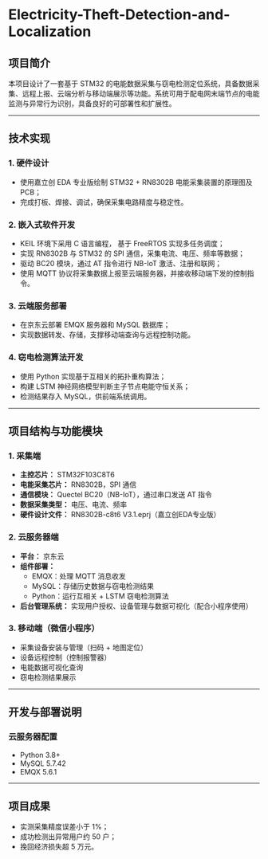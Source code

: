 # Electricity-Theft-Detection-and-Localization

## 项目简介

本项目设计了一套基于 STM32 的电能数据采集与窃电检测定位系统，具备数据采集、远程上报、云端分析与移动端展示等功能。系统可用于配电网末端节点的电能监测与异常行为识别，具备良好的可部署性和扩展性。

---

## 技术实现

### 1. 硬件设计
- 使用嘉立创 EDA 专业版绘制 STM32 + RN8302B 电能采集装置的原理图及 PCB；
- 完成打板、焊接、调试，确保采集电路精度与稳定性。

### 2. 嵌入式软件开发
- KEIL 环境下采用 C 语言编程， 基于 FreeRTOS 实现多任务调度；
- 实现 RN8302B 与 STM32 的 SPI 通信，采集电流、电压、频率等数据；
- 驱动 BC20 模块，通过 AT 指令进行 NB-IoT 激活、注册和联网；
- 使用 MQTT 协议将采集数据上报至云端服务器，并接收移动端下发的控制指令。

### 3. 云端服务部署
- 在京东云部署 EMQX 服务器和 MySQL 数据库；
- 实现数据转发、存储，支撑移动端查询与远程控制功能。

### 4. 窃电检测算法开发
- 使用 Python 实现基于互相关的拓扑重构算法；
- 构建 LSTM 神经网络模型判断主子节点电能守恒关系；
- 检测结果存入 MySQL，供前端系统调用。

---

## 项目结构与功能模块

### 1. 采集端
- **主控芯片：** STM32F103C8T6
- **电能采集芯片：** RN8302B，SPI 通信
- **通信模块：** Quectel BC20（NB-IoT），通过串口发送 AT 指令
- **数据采集类型：** 电压、电流、频率
- **硬件设计文件：** RN8302B-c8t6 V3.1.eprj（嘉立创EDA专业版）

### 2. 云服务器端
- **平台：** 京东云
- **组件部署：**
  - EMQX：处理 MQTT 消息收发
  - MySQL：存储历史数据与窃电检测结果
  - Python：运行互相关 + LSTM 窃电检测算法
- **后台管理系统：** 实现用户授权、设备管理与数据可视化（配合小程序使用）

### 3. 移动端（微信小程序）
- 采集设备安装与管理（扫码 + 地图定位）
- 设备远程控制（控制报警器）
- 电能数据可视化查询
- 窃电检测结果展示

---

## 开发与部署说明

### 云服务器配置
- Python 3.8+
- MySQL 5.7.42
- EMQX 5.6.1

---

## 项目成果

- 实测采集精度误差小于 1%；
- 成功检测出异常用户约 50 户；
- 挽回经济损失超 5 万元。
